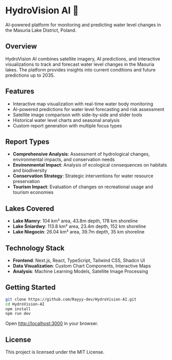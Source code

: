 # HydroVision AI 🌊

AI-powered platform for monitoring and predicting water level changes in the Masuria Lake District, Poland.

## Overview

HydroVision AI combines satellite imagery, AI predictions, and interactive visualizations to track and forecast water level changes in the Masuria lakes. The platform provides insights into current conditions and future predictions up to 2035.

## Features

- Interactive map visualization with real-time water body monitoring
- AI-powered predictions for water level forecasting and risk assessment
- Satellite image comparison with side-by-side and slider tools
- Historical water level charts and seasonal analysis
- Custom report generation with multiple focus types

## Report Types

- **Comprehensive Analysis**: Assessment of hydrological changes, environmental impacts, and conservation needs
- **Environmental Impact**: Analysis of ecological consequences on habitats and biodiversity
- **Conservation Strategy**: Strategic interventions for water resource preservation
- **Tourism Impact**: Evaluation of changes on recreational usage and tourism economies

## Lakes Covered

- **Lake Mamry**: 104 km² area, 43.8m depth, 178 km shoreline
- **Lake Śniardwy**: 113.8 km² area, 23.4m depth, 152 km shoreline
- **Lake Niegocin**: 26.04 km² area, 39.7m depth, 35 km shoreline

## Technology Stack

- **Frontend**: Next.js, React, TypeScript, Tailwind CSS, Shadcn UI
- **Data Visualization**: Custom Chart Components, Interactive Maps
- **Analysis**: Machine Learning Models, Satellite Image Processing

## Getting Started

```bash
git clone https://github.com/Rayyy-dev/HydroVision-AI.git
cd HydroVision-AI
npm install
npm run dev
```

Open [http://localhost:3000](http://localhost:3000) in your browser.

## License

This project is licensed under the MIT License.
